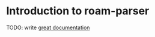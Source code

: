 # Introduction to roam-parser

TODO: write [great documentation](http://jacobian.org/writing/what-to-write/)
